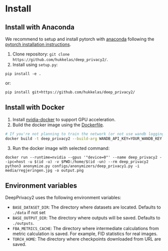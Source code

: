 # Install


## Install with Anaconda
We recommend to setup and install pytorch with [anaconda](https://www.anaconda.com/) following the [pytorch installation instructions](https://pytorch.org/get-started/locally/).

1. Clone repository: `git clone https://github.com/hukkelas/deep_privacy2/`.
2. Install using `setup.py`:
```
pip install -e .
```
or:
```
pip install git+https://github.com/hukkelas/deep_privacy2/
```

##  Install with Docker

1. Install [nvidia-docker](https://github.com/NVIDIA/nvidia-docker) to support GPU acceleration.
2. Build the docker image using the [Dockerfile](Dockerfile).
```bash
# If you're not planning to train the network (or not use wandb logging), you can remove the WANDB_API_KEY argument.
docker build -t deep_privacy2 --build-arg WANDB_API_KEY=YOUR_WANDB_KEY  --build-arg UID=$(id -u) --build-arg UNAME=$(id -un) .
```
3. Run the docker image with selected command:
```
docker run --runtime=nvidia --gpus '"device=0"' --name deep_privacy2 --ipc=host -u $(id -u) -v $PWD:/home/$(id -un) --rm deep_privacy2 python3 anonymize.py configs/anonymizers/deep_privacy1.py -i media/regjeringen.jpg -o output.png
```


## Environment variables
DeepPrivacy2 uses the following environment variables:

- `BASE_DATASET_DIR`: The directory where datasets are located. Defaults to `./data` if not set
- `BASE_OUTPUT_DIR`: The directory where outputs will be saved. Defaults to `./outputs`.
- `FBA_METRICS_CACHE`: The directory where intermediate calculations from metric calculation is saved. For example, FID statistics for real images.
- `TORCH_HOME`: The directory where checkpoints downloaded from URL are saved.
